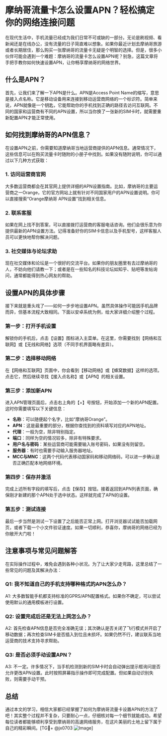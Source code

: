# 摩纳哥流量卡怎么设置APN？轻松搞定你的网络连接问题

在现代生活中，手机流量已经成为我们日常不可或缺的一部分。无论是刷视频、看新闻还是在线办公，没有流量的日子简直难以想象。如果你最近计划去摩纳哥旅游或者长期居住，那么购买一张摩纳哥的流量卡无疑是个明智的选择。但是，很多小伙伴可能会遇到一个难题：摩纳哥的流量卡怎么设置APN呢？别急，这篇文章将手把手教你如何快速设置APN，让你畅享摩纳哥的网络世界。

## 什么是APN？

首先，让我们来了解一下APN是什么。APN是Access Point Name的缩写，意思是接入点名称。它是移动设备用来连接到移动运营商网络的一个标识符。简单来说，APN就像是一个钥匙，它能帮助你的手机找到正确的路径去访问互联网。不同的国家和运营商有不同的APN设置，所以当你换了一张新的SIM卡时，就需要重新配置APN才能正常使用。

## 如何找到摩纳哥的APN信息？

在设置APN之前，你需要知道摩纳哥当地运营商提供的APN信息。通常情况下，这些信息可以在购买流量卡时随附的小册子中找到。如果没有随附说明，你可以通过以下几种方式获取：

### 1. 访问运营商官网
大多数运营商都会在其官网上提供详细的APN设置指南。比如，摩纳哥的主要运营商之一Orange，它的官方网站上就有针对不同国家用户的APN设置说明。你可以直接搜索“Orange摩纳哥 APN设置”找到相关信息。

### 2. 联系客服
如果在网上找不到答案，可以直接拨打运营商的客服电话咨询。他们会很乐意为你提供最新的APN设置方法。记得准备好你的SIM卡信息以及手机型号，这样客服人员可以更快地帮你解决问题。

### 3. 社交媒体与论坛求助
现在社交媒体和论坛是一个很好的交流平台。如果你的朋友圈里有去过摩纳哥的人，不妨向他们请教一下；或者是在一些知名的科技论坛如知乎、贴吧等发帖询问，通常都能得到热心网友的帮助。

## 设置APN的具体步骤

接下来就是重头戏了——如何一步步地设置APN。虽然具体操作可能因手机品牌而异，但基本流程大致相同。下面以安卓系统为例，给大家详细介绍整个过程。

### 第一步：打开手机设置
解锁你的手机后，点击【设置】图标进入主菜单。在这里，你需要找到【网络和互联网】或【无线和网络】选项（不同手机界面略有差异）。

### 第二步：选择移动网络
在【网络和互联网】页面中，你会看到【移动网络】或【蜂窝数据】这样的选项。点击它，然后继续寻找【接入点名称】或【APN】的相关设置。

### 第三步：添加新APN
进入APN管理页面后，点击右上角的【+】号按钮，开始添加一个新的APN配置。这时你需要填写以下关键信息：

- **名称**：可以随便起个名字，比如“摩纳哥Orange”。
- **APN**：这是最重要的部分，根据你查找到的资料填写对应的APN地址。
- **代理**：一般为空，除非特别指定。
- **端口**：同样为空的情况较多，除非有特殊要求。
- **用户名与密码**：某些运营商可能需要输入账号密码，如果没有则留空。
- **服务器**：有时也需要手动输入服务器地址。
- **MCC与MNC**：这两个代码代表移动国家码和移动网络码，可以进一步确认是否正确匹配本地网络环境。

### 第四步：保存并激活
完成上述所有字段的填写后，点击【保存】按钮。接着返回到APN列表页面，确保刚才新建的那个APN处于选中状态。这样就完成了APN的设置。

### 第五步：测试连接
最后一步当然是测试一下设置了之后能否正常上网。打开浏览器试试能否加载网页，或者下载一个小文件验证速度。如果一切顺利，恭喜你，摩纳哥的网络已经为你敞开大门啦！

## 注意事项与常见问题解答

在实际操作过程中，难免会遇到各种小状况。为了让大家少走弯路，这里总结了一些常见的问题及其解决办法：

### Q1: 我不知道自己的手机支持哪种格式的APN怎么办？
A1: 大多数智能手机都支持标准的GPRS/APN配置格式。如果你不确定，可以尝试使用默认的通用模板进行设置。

### Q2: 设置完成后还是无法上网怎么办？
A2: 首先检查APN信息是否完全准确无误；其次确认是否关闭了飞行模式并开启了移动数据；再次检查SIM卡是否插入到位且未损坏。如果仍然不行，建议联系当地运营商的技术支持寻求帮助。

### Q3: 是否必须手动设置APN？
A3: 不一定。许多情况下，当手机检测到新的SIM卡时会自动弹出提示框询问是否允许更改APN设置。此时按照屏幕指示操作即可完成配置。但如果自动识别失败，则需要手动干预。

## 总结

通过本文的学习，相信大家都已经掌握了如何为摩纳哥流量卡设置APN的方法了吧！其实整个过程并不复杂，只要耐心一点，仔细核对每一个细节就能成功。希望每位读者都能够顺利享受到摩纳哥的高速网络服务，在这片美丽的土地上留下属于自己的精彩瞬间。[TG💪+ @jx0703 ![Image](https://github.com/user-attachments/assets/dbca1d08-cadb-493c-b0ec-ad6f7a83f270)]